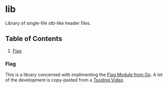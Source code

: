 # lib
Library of single-file stb-like header files.

## Table of Contents
1. [Flag](#flag)


### Flag
This is a library concerned with implimenting the [Flag Module from Go](https://pkg.go.dev/flag). A lot of the development is copy-pasted from a [Tsoding Video](https://www.youtube.com/watch?v=mpqaQIrVgew).